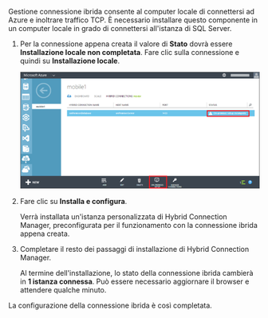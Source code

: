 
Gestione connessione ibrida consente al computer locale di connettersi ad Azure e inoltrare traffico TCP. È necessario installare questo componente in un computer locale in grado di connettersi all'istanza di SQL Server.

1. Per la connessione appena creata il valore di **Stato** dovrà essere **Installazione locale non completata**. Fare clic sulla connessione e quindi su **Installazione locale**.

	![Installazione locale](./media/hybrid-connections-install-connection-manager/5-1.png)

2. Fare clic su **Installa e configura**.

	Verrà installata un'istanza personalizzata di Hybrid Connection Manager, preconfigurata per il funzionamento con la connessione ibrida appena creata.

3. Completare il resto dei passaggi di installazione di Hybrid Connection Manager.

	Al termine dell'installazione, lo stato della connessione ibrida cambierà in **1 istanza connessa**. Può essere necessario aggiornare il browser e attendere qualche minuto.

La configurazione della connessione ibrida è così completata.

<!---HONumber=August15_HO6-->